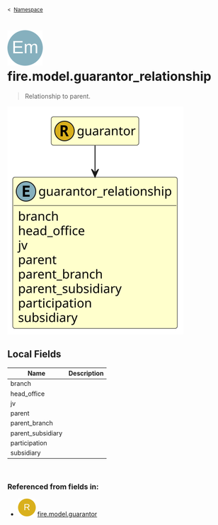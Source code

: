 <sub>&lt;&nbsp; [Namespace](index.md)</sub>
# <img src='images/enumType-lg.svg'/> fire.model.guarantor_relationship
>  
>Relationship to parent.
> 
<img src='images/fire.model.guarantor_relationship.svg'/>


## Local Fields


| Name        | Description |
| ----------- | ----------- |
| branch |   |
| head_office |   |
| jv |   |
| parent |   |
| parent_branch |   |
| parent_subsidiary |   |
| participation |   |
| subsidiary |   |

<br/>

### Referenced from fields in:
- <img src='images/recordType.svg'/> [fire.model.guarantor](UDT-fire.model.guarantor.md)
